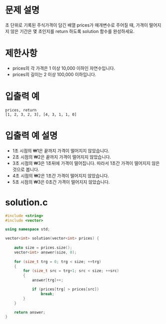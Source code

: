 # 문제 설명
초 단위로 기록된 주식가격이 담긴 배열 prices가 매개변수로 주어질 때, 가격이 떨어지지 않은 기간은 몇 초인지를 return 하도록 solution 함수를 완성하세요.

# 제한사항
- prices의 각 가격은 1 이상 10,000 이하인 자연수입니다.
- prices의 길이는 2 이상 100,000 이하입니다.

# 입출력 예
```
prices, return
[1, 2, 3, 2, 3], [4, 3, 1, 1, 0]
```

# 입출력 예 설명
- 1초 시점의 ₩1은 끝까지 가격이 떨어지지 않았습니다.
- 2초 시점의 ₩2은 끝까지 가격이 떨어지지 않았습니다.
- 3초 시점의 ₩3은 1초뒤에 가격이 떨어집니다. 따라서 1초간 가격이 떨어지지 않은 것으로 봅니다.
- 4초 시점의 ₩2은 1초간 가격이 떨어지지 않았습니다.
- 5초 시점의 ₩3은 0초간 가격이 떨어지지 않았습니다.

# solution.c
```cpp
#include <string>
#include <vector>

using namespace std;

vector<int> solution(vector<int> prices) {
    
    auto size = prices.size();
    vector<int> answer(size, 0);
    
    for (size_t trg = 0; trg < size; ++trg)
	{
		for (size_t src = trg+1; src < size; ++src)
		{
			answer[trg]++;

			if (prices[trg] > prices[src])
				break;
		}
	}

	return answer;
}
```